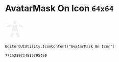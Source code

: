 # AvatarMask On Icon `64x64`
<img src="/img/AvatarMask%20On%20Icon.png" width=64 height=64>

``` CSharp
EditorGUIUtility.IconContent("AvatarMask On Icon")
```
```
7725219734519795450
```
